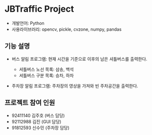 # JBTraffic Project

- 개발언어: Python
- 사용라이브러리: opencv, pickle, cvzone, numpy, pandas

## 기능 설명

- 버스 알림 프로그램: 현재 시간을 기준으로 이후의 남은 셔틀버스를 출력한다.

  - 셔틀버스 노선 목록: 삼송, 백석
  - 셔틀버스 구분 목록: 승차, 하차

- 주차장 알림 프로그램: 주차장의 영상을 가져와 빈 주차공간을 출력한다.

## 프로젝트 참여 인원

- 92411140 김주호 (버스 담당)
- 92112988 김진 (GUI 담당)
- 91812593 신수민 (주차장 담당)
